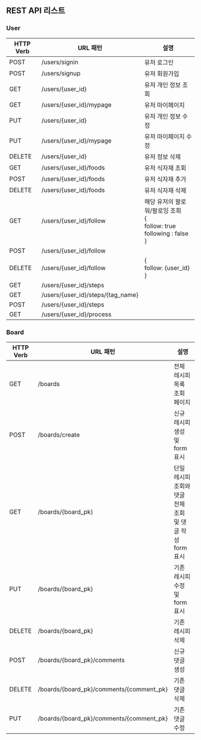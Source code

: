 ## REST API 리스트

### User

| HTTP Verb | URL 패턴                          | 설명                                                         |
| --------- | --------------------------------- | ------------------------------------------------------------ |
| POST      | /users/signin                     | 유저 로그인                                                  |
| POST      | /users/signup                     | 유저 회원가입                                                |
| GET       | /users/{user_id}                  | 유저 개인 정보 조회                                          |
| GET       | /users/{user_id}/mypage           | 유저 마이페이지                                              |
| PUT       | /users/{user_id}                  | 유저 개인 정보 수정                                          |
| PUT       | /users/{user_id}/mypage           | 유저 마이페이지 수정                                         |
| DELETE    | /users/{user_id}                  | 유저 정보 삭제                                               |
| GET       | /users/{user_id}/foods            | 유저 식자재 조회                                             |
| POST      | /users/{user_id}/foods            | 유저 식자재 추가                                             |
| DELETE    | /users/{user_id}/foods            | 유저 식자재 삭제                                             |
| GET       | /users/{user_id}/follow           | 해당 유저의 팔로워/팔로잉 조회     <br />{<br />    follow: true      <br />    following : false     <br />} |
| POST      | /users/{user_id}/follow           |                                                              |
| DELETE    | /users/{user_id}/follow           | {<br />       follow: {user_id}     <br />}                  |
| GET       | /users/{user_id}/steps            |                                                              |
| GET       | /users/{user_id}/steps/{tag_name} |                                                              |
| POST      | /users/{user_id}/steps            |                                                              |
| GET       | /users/{user_id}/process          |                                                              |

### Board

| HTTP Verb | URL 패턴                                 | 설명                                                     |
| --------- | ---------------------------------------- | -------------------------------------------------------- |
| GET       | /boards                                  | 전체 레시피 목록 조회 페이지                             |
| POST      | /boards/create                           | 신규 레시피 생성 및 form 표시                            |
| GET       | /boards/{board_pk}                       | 단일 레시피 조회와 댓글 전체 조회 및 댓글 작성 form 표시 |
| PUT       | /boards/{board_pk}                       | 기존 레시피 수정 및 form 표시                            |
| DELETE    | /boards/{board_pk}                       | 기존 레시피 삭제                                         |
| POST      | /boards/{board_pk}/comments              | 신규 댓글 생성                                           |
| DELETE    | /boards/{board_pk}/comments/{comment_pk} | 기존 댓글 삭제                                           |
| PUT       | /boards/{board_pk}/comments/{comment_pk} | 기존 댓글 수정                                           |